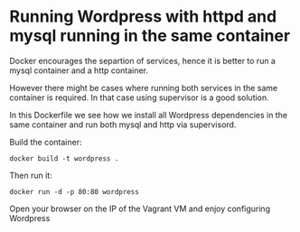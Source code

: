 Running Wordpress with httpd and mysql running in the same container
====================================================================

Docker encourages the separtion of services, hence it is better to run a mysql container and a http container.

However there might be cases where running both services in the same container is required. In that case using supervisor is a good solution.

In this Dockerfile we see how we install all Wordpress dependencies in the same container and run both mysql and http via supervisord.

Build the container:

    docker build -t wordpress .

Then run it:

    docker run -d -p 80:80 wordpress

Open your browser on the IP of the Vagrant VM and enjoy configuring Wordpress
